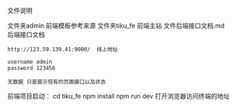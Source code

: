 文件说明

文件夹admin 前端模板参考来源
文件夹tiku_fe    前端主站
文件后端接口文档.md  后端接口文档
```
http://123.59.139.41:9000/  线上地址 

username admin 
password 123456

无数据 只是展示现有的页面接口以及状态
```

前端项目启动： 
    cd tiku_fe
    npm install
    npm run dev
打开浏览器访问终端的地址

